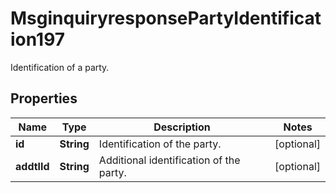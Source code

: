 

# MsginquiryresponsePartyIdentification197

Identification of a party.
## Properties

Name | Type | Description | Notes
------------ | ------------- | ------------- | -------------
**id** | **String** | Identification of the party. |  [optional]
**addtlId** | **String** | Additional identification of the party. |  [optional]



